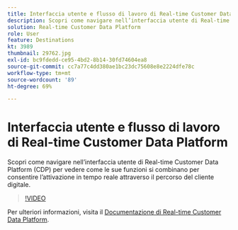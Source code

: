 ```yaml
---
title: Interfaccia utente e flusso di lavoro di Real-time Customer Data Platform
description: Scopri come navigare nell’interfaccia utente di Real-time Customer Data Platform (CDP) per vedere come le sue funzioni si combinano per consentire l’attivazione in tempo reale attraverso il percorso del cliente digitale.
solution: Real-time Customer Data Platform
role: User
feature: Destinations
kt: 3989
thumbnail: 29762.jpg
exl-id: bc9fdedd-ce95-4bd2-8b14-30fd74604ea8
source-git-commit: cc7a77c4dd380ae1bc23dc75608e8e2224dfe78c
workflow-type: tm+mt
source-wordcount: '89'
ht-degree: 69%

---
```


# Interfaccia utente e flusso di lavoro di Real-time Customer Data Platform

Scopri come navigare nell’interfaccia utente di Real-time Customer Data Platform (CDP) per vedere come le sue funzioni si combinano per consentire l’attivazione in tempo reale attraverso il percorso del cliente digitale.

>[!VIDEO](https://video.tv.adobe.com/v/29762?quality=12&learn=on)

Per ulteriori informazioni, visita il [Documentazione di Real-time Customer Data Platform](https://experienceleague.adobe.com/docs/experience-platform/rtcdp/overview.html?lang=it).
